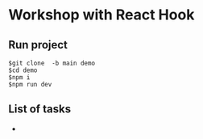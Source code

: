 # Workshop with React Hook

## Run project
```
$git clone  -b main demo
$cd demo
$npm i
$npm run dev
```

## List of tasks
* 